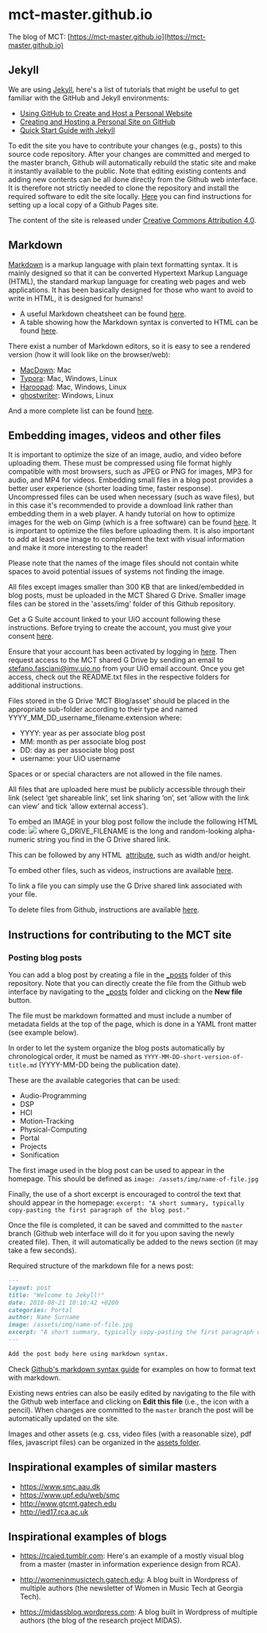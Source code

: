 # mct-master.github.io

The blog of MCT: [https://mct-master.github.io](https://mct-master.github.io)

## Jekyll

We are using [Jekyll](https://jekyllrb.com/), here's a list of tutorials that might be useful to get familiar with the GitHub and Jekyll environments:

* [Using GitHub to Create and Host a Personal Website](http://jmcglone.com/notes/2014/05/03/using-github-to-create-and-host-a-personal-website)
* [Creating and Hosting a Personal Site on GitHub](http://jmcglone.com/guides/github-pages/)
* [Quick Start Guide with Jekyll](https://jekyllrb.com/docs/quickstart/)

To edit the site you have to contribute your changes (e.g., posts) to this source code repository. After your changes are committed and merged to the master branch, Github will automatically rebuild the static site and make it instantly available to the public. Note that editing existing contents and adding new contents can be all done directly from the Github web interface. It is therefore not strictly needed to clone the repository and install the required software to edit the site locally. [Here](https://help.github.com/articles/setting-up-your-github-pages-site-locally-with-jekyll/) you can find instructions for setting up a local copy of a Github Pages site.

The content of the site is released under [Creative Commons Attribution 4.0](https://creativecommons.org/licenses/by/4.0/).

## Markdown

[Markdown](https://en.wikipedia.org/wiki/Markdown) is a markup language with plain text formatting syntax. It is mainly designed so that it can be converted Hypertext Markup Language (HTML), the standard markup language for creating web pages and web applications. It has been basically designed for those who want to avoid to write in HTML, it is designed for humans!

* A useful Markdown cheatsheet can be found [here](https://github.com/adam-p/markdown-here/wiki/Markdown-Cheatsheet).
* A table showing how the Markdown syntax is converted to HTML can be found [here](https://en.wikipedia.org/wiki/Markdown#Example).

There exist a number of Markdown editors, so it is easy to see a rendered version (how it will look like on the browser/web):

* [MacDown](https://macdown.uranusjr.com/): Mac
* [Typora](https://typora.io/): Mac, Windows, Linux
* [Haroopad](http://pad.haroopress.com/): Mac, Windows, Linux
* [ghostwriter](https://wereturtle.github.io/ghostwriter/): Windows, Linux

And a more complete list can be found [here](https://alternativeto.net/software/macdown/).


## Embedding images, videos and other files

It is important to optimize the size of an image, audio, and video before uploading them. These must be compressed using file format highly compatible with most browsers, such as JPEG or PNG for images, MP3 for audio, and MP4 for videos. Embedding small files in a blog post provides a better user experience (shorter loading time, faster response). Uncompressed files can be used when necessary (such as wave files), but in this case it's recommended to provide a download link rather than embedding them in a web player. A handy tutorial on how to optimize images for the web on Gimp (which is a free software) can be found [here](https://smallbusiness.chron.com/optimize-images-gimp-45437.html). It is important to optimize the files before uploading them. It is also important to add at least one image to complement the text with   visual information and make it more interesting to the reader!

Please note that the names of the image files should not contain white spaces to avoid potential issues of systems not finding the image.

All files except images smaller than 300 KB that are linked/embedded in blog posts, must be uploaded in the MCT Shared G Drive. Smaller image files can be stored in the 'assets/img' folder of this Github repository.

Get a G Suite account linked to your UiO account following these instructions. Before trying to create the account, you must give your consent [here](https://www.uio.no/english/services/it/store-collaborate/gsuite/help/terms.html).

Ensure that your account has been activated by logging in [here](https://www.uio.no/english/services/it/store-collaborate/gsuite/help/how-to-get-account.html). Then request access to the MCT shared G Drive by sending an email to stefano.fasciani@imv.uio.no from your UiO email account. Once you get access, check out the README.txt files in the respective folders for additional instructions.

Files stored in the G Drive ‘MCT Blog/asset’ should be placed in the appropriate sub-folder according to their type and named YYYY_MM_DD_username_filename.extension where:
* YYYY: year as per associate blog post
* MM: month as per associate blog post
* DD: day as per associate blog post
* username: your UiO username

Spaces or or special characters are not allowed in the file names.

All files that are uploaded here must be publicly accessible through their link (select ‘get shareable link’, set link sharing ‘on’, set ‘allow with the link can view’ and tick ‘allow external access’).

To embed an IMAGE in your blog post follow the include the following HTML code:
<img src="https://drive.google.com/uc?export=view&amp;id=G_DRIVE_FILENAME">
where G_DRIVE_FILENAME is the long and random-looking alpha-numeric string you find in the G Drive shared link.

This can be followed by any HTML <img> [attribute](https://www.w3schools.com/tags/tag_img.asp), such as width and/or height.

To embed other files, such as videos, instructions are available [here](https://support.google.com/blogger/thread/1950766?hl=en).

To link a file you can simply use the G Drive shared link associated with your file.

To delete files from Github, instructions are available [here](https://help.github.com/en/github/managing-large-files/removing-files-from-a-repositorys-history).

## Instructions for contributing to the MCT site

### Posting blog posts

You can add a blog post by creating a file in the [_posts](https://github.com/MCT-master/mct-master.github.io/tree/master/_posts) folder of this repository.
Note that you can directly create the file from the Github web interface by navigating to the [_posts](https://github.com/MCT-master/mct-master.github.io/tree/master/_posts) folder and clicking on the **New file** button.

The file must be markdown formatted and must include a number of metadata fields at the top of the page, which is done in a YAML front matter (see example below).

In order to let the system organize the blog posts automatically by chronological order, it must be named as `YYYY-MM-DD-short-version-of-title.md` (YYYY-MM-DD being the publication date).

These are the available categories that can be used:

* Audio-Programming
* DSP
* HCI
* Motion-Tracking
* Physical-Computing
* Portal
* Projects
* Sonification

The first image used in the blog post can be used to appear in the homepage. This should be defined as `image: /assets/img/name-of-file.jpg`

Finally, the use of a short excerpt is encouraged to control the text that should appear in the homepage: `excerpt: "A short summary, typically copy-pasting the first paragraph of the blog post."`

Once the file is completed, it can be saved and committed to the `master` branch (Github web interface will do it for you upon saving the newly created file). Then, it will automatically be added to the news section (it may take a few seconds).

Required structure of the markdown file for a news post:

```markdown
---
layout: post
title: "Welcome to Jekyll!"
date: 2018-08-21 10:10:42 +0200
categories: Portal
author: Name Surname
image: /assets/img/name-of-file.jpg
excerpt: "A short summary, typically copy-pasting the first paragraph of the blog post."
---

Add the post body here using markdown syntax.
```

Check [Github's markdown syntax guide](https://guides.github.com/features/mastering-markdown/) for examples on how to format text with markdown.

Existing news entries can also be easily edited by navigating to the file with the Github web interface and clicking on **Edit this file** (i.e., the icon with a pencil). When changes are committed to the `master` branch the post will be automatically updated on the site.

Images and other assets (e.g. css, video files (with a reasonable size), pdf files, javascript files) can be organized in the [assets folder](https://github.com/MCT-master/mct-master.github.io/tree/master/assets).

## Inspirational examples of similar masters

* https://www.smc.aau.dk
* https://www.upf.edu/web/smc
* http://www.gtcmt.gatech.edu
* http://ied17.rca.ac.uk

## Inspirational examples of blogs

* https://rcaied.tumblr.com: Here's an example of a mostly visual blog from a master (master in information experience design from RCA).

* http://womeninmusictech.gatech.edu: A blog built in Wordpress of multiple authors (the newsletter of Women in Music Tech at Georgia Tech).
* https://midassblog.wordpress.com: A blog built in Wordpress of multiple authors (the blog of the research project MIDAS).
